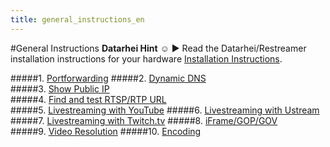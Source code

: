 ```yaml
---
title: general_instructions_en
---
```

#General Instructions
**Datarhei Hint** ☺ ► Read the Datarhei/Restreamer installation instructions for your hardware [Installation Instructions](../wiki/installation_en.html).  

#####1. [Portforwarding](../wiki/portforwarding_en.html) 
#####2. [Dynamic DNS](../wiki/dynamicdns_en.html)  
#####3. [Show Public IP](../wiki/showpublicip_en.html)  
#####4. [Find and test RTSP/RTP URL](../wiki/findrtspurl_en.html)  
#####5. [Livestreaming with YouTube](../wiki/livestreamingyoutube_en.html)
#####6. [Livestreaming with Ustream](../wiki/livestreaminglivestreamcom_en.html)  
#####7. [Livestreaming with Twitch.tv](../wiki/livestreamingtwitch_en.html) 
#####8. [iFrame/GOP/GOV](../wiki/iframe_en_generalinstructions.html)  
#####9. [Video Resolution](../wiki/videoresolution_en_generalinstructions.html) 
#####10. [Encoding](../wiki/encoding_en_generalinstructions.html)